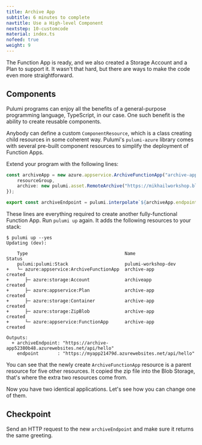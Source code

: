 ```yaml
---
title: Archive App
subtitle: 6 minutes to complete
navtitle: Use a High-level Component
nextstep: 10-customcode
material: index.ts
nofeed: true
weight: 9
---
```


The Function App is ready, and we also created a Storage Account and a Plan to support it. It wasn't that hard, but there are ways to make the code even more straightforward.

## Components

Pulumi programs can enjoy all the benefits of a general-purpose programming language, TypeScript, in our case. One such benefit is the ability to create reusable components.

Anybody can define a custom `ComponentResource`, which is a class creating child resources in some coherent way. Pulumi's `pulumi-azure` library comes with several pre-built component resources to simplify the deployment of Function Apps.

Extend your program with the following lines:

``` ts
const archiveApp = new azure.appservice.ArchiveFunctionApp("archive-app", {
    resourceGroup,
    archive: new pulumi.asset.RemoteArchive("https://mikhailworkshop.blob.core.windows.net/zips/app.zip"),
});

export const archiveEndpoint = pulumi.interpolate`${archiveApp.endpoint}hello`;
```

These lines are everything required to create another fully-functional Function App. Run `pulumi up` again. It adds the following resources to your stack:

```
$ pulumi up --yes
Updating (dev):

    Type                                    Name                 Status
    pulumi:pulumi:Stack                     pulumi-workshop-dev
+   └─ azure:appservice:ArchiveFunctionApp  archive-app          created
+      ├─ azure:storage:Account             archiveapp           created
+      ├─ azure:appservice:Plan             archive-app          created
+      ├─ azure:storage:Container           archive-app          created
+      ├─ azure:storage:ZipBlob             archive-app          created
+      └─ azure:appservice:FunctionApp      archive-app          created

Outputs:
  + archiveEndpoint: "https://archive-app52380b48.azurewebsites.net/api/hello"
    endpoint       : "https://myapp21479d.azurewebsites.net/api/hello"
```

You can see that the newly create `ArchiveFunctionApp` resource is a parent resource for five other resources. It copied the zip file into the Blob Storage, that's where the extra two resources come from.

Now you have two identical applications. Let's see how you can change one of them.

## Checkpoint

Send an HTTP request to the new `archiveEndpoint` and make sure it returns the same greeting.
